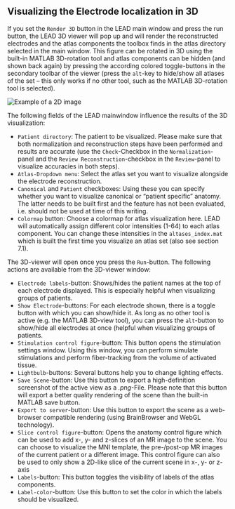 ## Visualizing the Electrode localization in 3D

If you set the `Render 3D` button in the LEAD main window and press the run button, the LEAD 3D viewer will pop up and will render the reconstructed electrodes and the atlas components the toolbox finds in the atlas directory selected in the main window. This figure can be rotated in 3D using the built-in MATLAB 3D-rotation tool and atlas components can be hidden (and shown back again) by pressing the according colored toggle-buttons in the secondary toolbar of the viewer (press the `alt`-key to hide/show all atlases of the set – this only works if no other tool, such as the MATLAB 3D-rotation tool is selected).

![Example of a 2D image]()

The following fields of the LEAD mainwindow influence the results of the 3D visualization:

* `Patient directory`: The patient to be visualized. Please make sure that both normalization and reconstruction steps have been performed and results are accurate (use the `Check`-Checkbox in the `Normalization`-panel and the `Review Reconstruction`-checkbox in the `Review`-panel to visualize accuracies in both steps).
* `Atlas-Dropdown menu`: Select the atlas set you want to visualize alongside the electrode reconstruction.
* `Canonical` and `Patient` checkboxes: Using these you can specify whether you want to visualize canonical or “patient specific” anatomy. The latter needs to be built first and the feature has not been evaluated, i.e. should not be used at time of this writing.
* `Colormap` button: Choose a colormap for atlas visualization here. LEAD will automatically assign different color intensities (1-64) to each atlas component. You can change these intensities in the `altases_index.mat` which is built the first time you visualize an atlas set (also see section 7.1).


The 3D-viewer will open once you press the `Run`-button. The following actions are available from the 3D-viewer window:

* `Electrode labels`-button: Shows/hides the patient names at the top of each electrode displayed. This is especially helpful when visualizing groups of patients.
* `Show Electrode`-buttons: For each electrode shown, there is a toggle button with which you can show/hide it. As long as no other tool is active (e.g. the MATLAB 3D-view tool), you can press the `alt`-button to show/hide all electrodes at once (helpful when visualizing groups of patients.
* `Stimulation control figure`-button: This button opens the stimulation settings window. Using this window, you can perform simulate stimulations and perform fiber-tracking from the volume of activated tissue.
* `Lightbulb`-buttons: Several buttons help you to change lighting effects.
* `Save Scene`-button: Use this button to export a high-definition screenshot of the active view as a _.png_-File. Please note that this button will export a better quality rendering of the scene than the built-in MATLAB save button.
* `Export to server`-button: Use this button to export the scene as a web-browser compatible rendering (using BrainBrowser and WebGL technology).
* `Slice control figure`-button: Opens the anatomy control figure which can be used to add x-, y- and z-slices of an MR image to the scene. You can choose to visualize the MNI template, the pre-/post-op MR images of the current patient or a different image. This control figure can also be used to only show a 2D-like slice of the current scene in x-, y- or z-axis
* `Labels`-button: This button toggles the visibility of labels of the atlas components.
* `Label-color`-button: Use this button to set the color in which the labels should be visualized.

